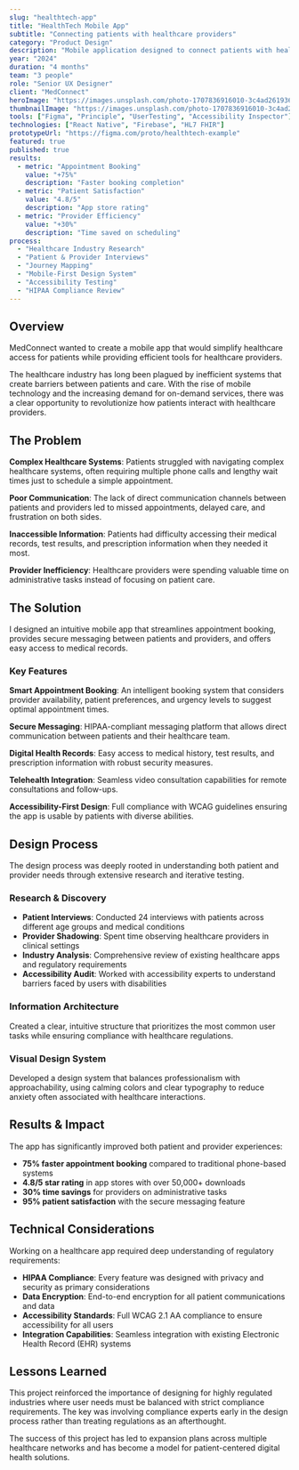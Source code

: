 ```yaml
---
slug: "healthtech-app"
title: "HealthTech Mobile App"
subtitle: "Connecting patients with healthcare providers"
category: "Product Design"
description: "Mobile application designed to connect patients with healthcare providers, focusing on accessibility and seamless appointment booking."
year: "2024"
duration: "4 months"
team: "3 people"
role: "Senior UX Designer"
client: "MedConnect"
heroImage: "https://images.unsplash.com/photo-1707836916010-3c4ad261936c?crop=entropy&cs=tinysrgb&fit=max&fm=jpg&ixid=M3w3Nzg4Nzd8MHwxfHNlYXJjaHwxfHxtb2JpbGUlMjBhcHAlMjBkZXNpZ24lMjBtb2NrdXB8ZW58MXx8fHwxNzU1MDM0NzA1fDA&ixlib=rb-4.1.0&q=80&w=1080"
thumbnailImage: "https://images.unsplash.com/photo-1707836916010-3c4ad261936c?crop=entropy&cs=tinysrgb&fit=max&fm=jpg&ixid=M3w3Nzg4Nzd8MHwxfHNlYXJjaHwxfHxtb2JpbGUlMjBhcHAlMjBkZXNpZ24lMjBtb2NrdXB8ZW58MXx8fHwxNzU1MDM0NzA1fDA&ixlib=rb-4.1.0&q=80&w=1080"
tools: ["Figma", "Principle", "UserTesting", "Accessibility Inspector"]
technologies: ["React Native", "Firebase", "HL7 FHIR"]
prototypeUrl: "https://figma.com/proto/healthtech-example"
featured: true
published: true
results:
  - metric: "Appointment Booking"
    value: "+75%"
    description: "Faster booking completion"
  - metric: "Patient Satisfaction"
    value: "4.8/5"
    description: "App store rating"
  - metric: "Provider Efficiency"
    value: "+30%"
    description: "Time saved on scheduling"
process:
  - "Healthcare Industry Research"
  - "Patient & Provider Interviews"
  - "Journey Mapping"
  - "Mobile-First Design System"
  - "Accessibility Testing"
  - "HIPAA Compliance Review"
---
```


## Overview

MedConnect wanted to create a mobile app that would simplify healthcare access for patients while providing efficient tools for healthcare providers.

The healthcare industry has long been plagued by inefficient systems that create barriers between patients and care. With the rise of mobile technology and the increasing demand for on-demand services, there was a clear opportunity to revolutionize how patients interact with healthcare providers.

## The Problem

**Complex Healthcare Systems**: Patients struggled with navigating complex healthcare systems, often requiring multiple phone calls and lengthy wait times just to schedule a simple appointment.

**Poor Communication**: The lack of direct communication channels between patients and providers led to missed appointments, delayed care, and frustration on both sides.

**Inaccessible Information**: Patients had difficulty accessing their medical records, test results, and prescription information when they needed it most.

**Provider Inefficiency**: Healthcare providers were spending valuable time on administrative tasks instead of focusing on patient care.

## The Solution

I designed an intuitive mobile app that streamlines appointment booking, provides secure messaging between patients and providers, and offers easy access to medical records.

### Key Features

**Smart Appointment Booking**: An intelligent booking system that considers provider availability, patient preferences, and urgency levels to suggest optimal appointment times.

**Secure Messaging**: HIPAA-compliant messaging platform that allows direct communication between patients and their healthcare team.

**Digital Health Records**: Easy access to medical history, test results, and prescription information with robust security measures.

**Telehealth Integration**: Seamless video consultation capabilities for remote consultations and follow-ups.

**Accessibility-First Design**: Full compliance with WCAG guidelines ensuring the app is usable by patients with diverse abilities.

## Design Process

The design process was deeply rooted in understanding both patient and provider needs through extensive research and iterative testing.

### Research & Discovery

- **Patient Interviews**: Conducted 24 interviews with patients across different age groups and medical conditions
- **Provider Shadowing**: Spent time observing healthcare providers in clinical settings
- **Industry Analysis**: Comprehensive review of existing healthcare apps and regulatory requirements
- **Accessibility Audit**: Worked with accessibility experts to understand barriers faced by users with disabilities

### Information Architecture

Created a clear, intuitive structure that prioritizes the most common user tasks while ensuring compliance with healthcare regulations.

### Visual Design System

Developed a design system that balances professionalism with approachability, using calming colors and clear typography to reduce anxiety often associated with healthcare interactions.

## Results & Impact

The app has significantly improved both patient and provider experiences:

- **75% faster appointment booking** compared to traditional phone-based systems
- **4.8/5 star rating** in app stores with over 50,000+ downloads
- **30% time savings** for providers on administrative tasks
- **95% patient satisfaction** with the secure messaging feature

## Technical Considerations

Working on a healthcare app required deep understanding of regulatory requirements:

- **HIPAA Compliance**: Every feature was designed with privacy and security as primary considerations
- **Data Encryption**: End-to-end encryption for all patient communications and data
- **Accessibility Standards**: Full WCAG 2.1 AA compliance to ensure accessibility for all users
- **Integration Capabilities**: Seamless integration with existing Electronic Health Record (EHR) systems

## Lessons Learned

This project reinforced the importance of designing for highly regulated industries where user needs must be balanced with strict compliance requirements. The key was involving compliance experts early in the design process rather than treating regulations as an afterthought.

The success of this project has led to expansion plans across multiple healthcare networks and has become a model for patient-centered digital health solutions.